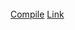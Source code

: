 <div class="row-fluid" id="wrapper">
  <div id="editor_wrapper" class="span6">
    <div id="editor"></div>
    <br />
    <a href="#" id="run_code" class="btn btn-primary">Compile</a>
    <a href="#" id="link_code" class="btn">Link</a>
  </div>

  <div id="viewer_wrapper" class="span6">
    <div id="viewer"></div>
  </div>
</div>


<script src="/javascripts/codemirror.js"></script>
<script src="/javascripts/ruby.js"></script>
<script src="/javascripts/javascript.js"></script>
<link href="/stylesheets/codemirror.css" rel="stylesheet">
<script src="/opal.js"></script>
<script src="/opal-parser.js"></script>

<script>
  var viewer = CodeMirror(document.getElementById("viewer"), {
      lineNumbers: true,
      mode: "javascript",
      readOnly: true
    });
    var editor = CodeMirror(document.getElementById("editor"), {
      lineNumbers: true,
      mode: "ruby",
      tabMode: "shift"
    });

    var run = document.getElementById('run_code');
    var link = document.getElementById('link_code');

    if (run.addEventListener) {
      run.addEventListener('click', compile, false);
    }
    else {
      run.attachEvent('onclick', compile);
    }
    // Initialize
    editor.setValue("[1, 2, 3, 4].each do |a|\n  puts a\nend\n\nclass Foo\n  attr_reader :name\nend\n\nadam = Foo.new\nadam.name = 'Adam Beynon'\nputs adam.name");
    // Functions to update editor and viewer content
    function compile() {
      try {
        viewer.setValue(Opal.Opal.Parser.$new().$parse(editor.getValue()));
      }
      catch (err) { 
        viewer.setValue(err + "\n" + err.stack);
      }

      link.href = '#code:' + encodeURIComponent(editor.getValue());
      return false;
    }

    var hash = decodeURIComponent(location.hash);
    if (hash.indexOf('#code:') === 0) {
      editor.setValue(hash.substr(6));
      compile();
    }
</script>
